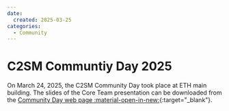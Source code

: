 ```yaml
---
date:
  created: 2025-03-25
categories:
  - Community
---
```


# C2SM Communtiy Day 2025

On March 24, 2025, the C2SM Community Day took place at ETH main building.
The slides of the Core Team presentation can be downloaded from the 
[Community Day web page :material-open-in-new:](https://c2sm.ethz.ch/events/c2sm-community-day-2025.html){:target="_blank"}.